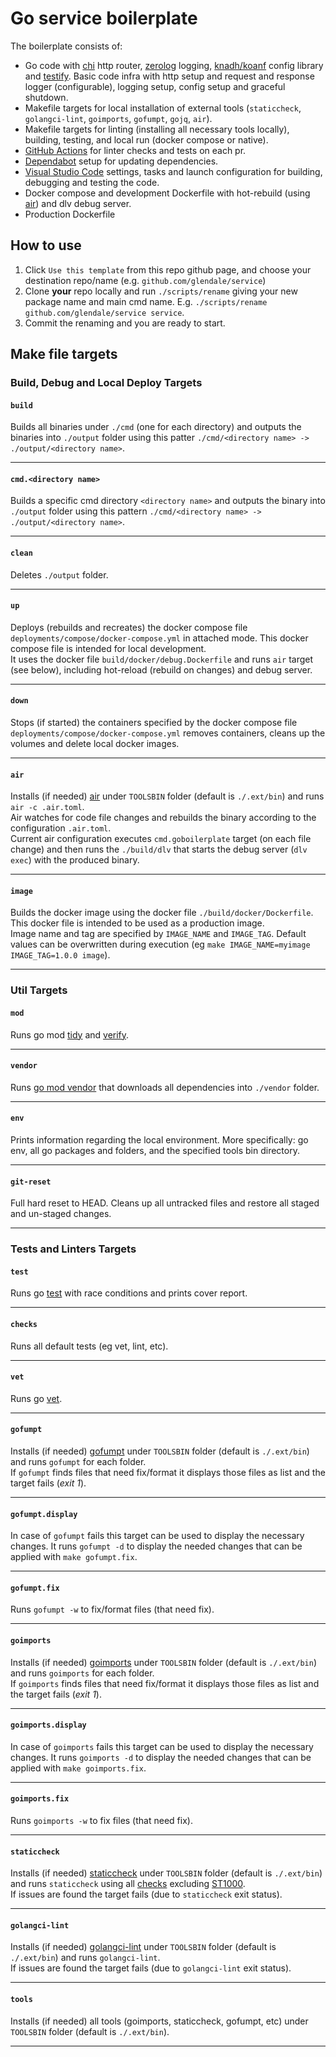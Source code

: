 # Go service boilerplate

The boilerplate consists of:
* Go code with [chi](https://github.com/go-chi/chi) http router, [zerolog](https://github.com/rs/zerolog) logging, [knadh/koanf](github.com/knadh/koanf) config library and [testify](github.com/stretchr/testify). Basic code infra with http setup and request and response logger (configurable), logging setup, config setup and graceful shutdown.
* Makefile targets for local installation of external tools (`staticcheck`, `golangci-lint`, `goimports`, `gofumpt`, `gojq`, `air`).
* Makefile targets for linting (installing all necessary tools locally), building, testing, and local run (docker compose or native).
* [GitHub Actions](https://github.com/features/actions) for linter checks and tests on each pr.
* [Dependabot](https://docs.github.com/en/code-security/dependabot/dependabot-security-updates/configuring-dependabot-security-updates) setup for updating dependencies.
* [Visual Studio Code](https://code.visualstudio.com/) settings, tasks and launch configuration for building, debugging and testing the code.
* Docker compose and development Dockerfile with hot-rebuild (using [air](https://github.com/cosmtrek/air)) and dlv debug server.
* Production Dockerfile



## How to use
1. Click `Use this template` from this repo github page, and choose your destination repo/name (e.g. `github.com/glendale/service`)
2. Clone **your** repo locally and run `./scripts/rename` giving your new package name and main cmd name. E.g. `./scripts/rename github.com/glendale/service service`.
3. Commit the renaming and you are ready to start.



## Make file targets


### Build, Debug and Local Deploy Targets

#### `build`
Builds all binaries under `./cmd` (one for each directory) and outputs the binaries into `./output` folder using this patter `./cmd/<directory name> -> ./output/<directory name>`.
___

#### `cmd.<directory name>`
Builds a specific cmd directory `<directory name>` and outputs the binary into `./output` folder using this pattern `./cmd/<directory name> -> ./output/<directory name>`.
___

#### `clean`
Deletes `./output` folder.
___

#### `up`
Deploys (rebuilds and recreates) the docker compose file `deployments/compose/docker-compose.yml` in attached mode. This docker compose file is intended for local development.<br>
It uses the docker file `build/docker/debug.Dockerfile` and runs `air` target (see below), including hot-reload (rebuild on changes) and debug server.
___

#### `down`
Stops (if started) the containers specified by the docker compose file `deployments/compose/docker-compose.yml` removes containers, cleans up the volumes and delete local docker images.
___

#### `air`
Installs (if needed) [air](https://github.com/cosmtrek/air) under `TOOLSBIN` folder (default is `./.ext/bin`) and runs `air -c .air.toml`. <br>
Air watches for code file changes and rebuilds the binary according to the configuration `.air.toml`. <br>
Current air configuration executes `cmd.goboilerplate` target (on each file change) and then runs the `./build/dlv` that starts the debug server (`dlv exec`) with the produced binary.
___

#### `image`
Builds the docker image using the docker file `./build/docker/Dockerfile`. <br>
This docker file is intended to be used as a production image. <br>
Image name and tag are specified by `IMAGE_NAME` and `IMAGE_TAG`. Default values can be overwritten during execution (eg `make IMAGE_NAME=myimage IMAGE_TAG=1.0.0 image`).
___


### Util Targets

#### `mod`
Runs go mod [tidy](https://go.dev/ref/mod#go-mod-tidy) and [verify](https://go.dev/ref/mod#go-mod-verify).
___

#### `vendor`
Runs [go mod vendor](https://go.dev/ref/mod#go-mod-vendor) that downloads all dependencies into `./vendor` folder.
___

#### `env`
Prints information regarding the local environment. More specifically: go env, all go packages and folders, and the specified tools bin directory.
___

#### `git-reset`
Full hard reset to HEAD. Cleans up all untracked files and restore all staged and un-staged changes.
___


### Tests and Linters Targets

#### `test`
Runs go [test](https://pkg.go.dev/cmd/go/internal/test) with race conditions and prints cover report.
___

#### `checks`
Runs all default tests (eg vet, lint, etc).
___

#### `vet`
Runs go [vet](https://pkg.go.dev/cmd/vet).
___

#### `gofumpt`
Installs (if needed) [gofumpt](https://github.com/mvdan/gofumpt) under `TOOLSBIN` folder (default is `./.ext/bin`) and runs `gofumpt` for each folder. <br>
If `gofumpt` finds files that need fix/format it displays those files as list and the target fails (_exit 1_).
___

#### `gofumpt.display`
In case of `gofumpt` fails this target can be used to display the necessary changes. It runs `gofumpt -d` to display the needed changes that can be applied with `make gofumpt.fix`.
___

#### `gofumpt.fix`
Runs `gofumpt -w` to fix/format files (that need fix).
___

#### `goimports`
Installs (if needed) [goimports](https://pkg.go.dev/golang.org/x/tools/cmd/goimports) under `TOOLSBIN` folder (default is `./.ext/bin`) and runs `goimports` for each folder. <br>
If `goimports` finds files that need fix/format it displays those files as list and the target fails (_exit 1_).
___

#### `goimports.display`
In case of `goimports` fails this target can be used to display the necessary changes. It runs `goimports -d` to display the needed changes that can be applied with `make goimports.fix`.
___

#### `goimports.fix`
Runs `goimports -w` to fix files (that need fix).
___

#### `staticcheck`
Installs (if needed) [staticcheck](https://staticcheck.io/) under `TOOLSBIN` folder (default is `./.ext/bin`) and runs `staticcheck` using all [checks](https://staticcheck.io/docs/checks) excluding [ST1000](https://staticcheck.io/docs/checks/#ST1000). <br>
If issues are found the target fails (due to `staticcheck` exit status).
___

#### `golangci-lint`
Installs (if needed) [golangci-lint](https://golangci-lint.run/) under `TOOLSBIN` folder (default is `./.ext/bin`) and runs `golangci-lint`. <br>
If issues are found the target fails (due to `golangci-lint` exit status).
___

#### `tools`
Installs (if needed) all tools (goimports, staticcheck, gofumpt, etc) under `TOOLSBIN` folder (default is `./.ext/bin`).
___
